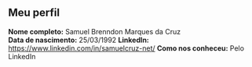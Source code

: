Meu perfil
-------

**Nome completo:** Samuel Brenndon Marques da Cruz   
**Data de nascimento:**   25/03/1992
**LinkedIn:**    https://www.linkedin.com/in/samuelcruz-net/
**Como nos conheceu:**   Pelo LinkedIn